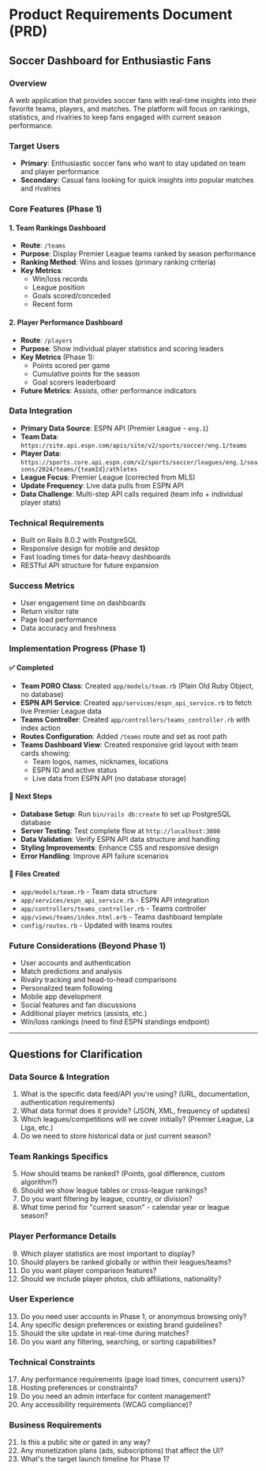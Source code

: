 # Product Requirements Document (PRD)
## Soccer Dashboard for Enthusiastic Fans

### Overview
A web application that provides soccer fans with real-time insights into their favorite teams, players, and matches. The platform will focus on rankings, statistics, and rivalries to keep fans engaged with current season performance.

### Target Users
- **Primary**: Enthusiastic soccer fans who want to stay updated on team and player performance
- **Secondary**: Casual fans looking for quick insights into popular matches and rivalries

### Core Features (Phase 1)

#### 1. Team Rankings Dashboard
- **Route**: `/teams`
- **Purpose**: Display Premier League teams ranked by season performance
- **Ranking Method**: Wins and losses (primary ranking criteria)
- **Key Metrics**: 
  - Win/loss records
  - League position
  - Goals scored/conceded
  - Recent form

#### 2. Player Performance Dashboard  
- **Route**: `/players`
- **Purpose**: Show individual player statistics and scoring leaders
- **Key Metrics** (Phase 1):
  - Points scored per game
  - Cumulative points for the season
  - Goal scorers leaderboard
- **Future Metrics**: Assists, other performance indicators

### Data Integration
- **Primary Data Source**: ESPN API (Premier League - `eng.1`)
- **Team Data**: `https://site.api.espn.com/apis/site/v2/sports/soccer/eng.1/teams`
- **Player Data**: `https://sports.core.api.espn.com/v2/sports/soccer/leagues/eng.1/seasons/2024/teams/{teamId}/athletes`
- **League Focus**: Premier League (corrected from MLS)
- **Update Frequency**: Live data pulls from ESPN API
- **Data Challenge**: Multi-step API calls required (team info + individual player stats)

### Technical Requirements
- Built on Rails 8.0.2 with PostgreSQL
- Responsive design for mobile and desktop
- Fast loading times for data-heavy dashboards
- RESTful API structure for future expansion

### Success Metrics
- User engagement time on dashboards
- Return visitor rate
- Page load performance
- Data accuracy and freshness

### Implementation Progress (Phase 1)

#### ✅ Completed
- **Team PORO Class**: Created `app/models/team.rb` (Plain Old Ruby Object, no database)
- **ESPN API Service**: Created `app/services/espn_api_service.rb` to fetch live Premier League data
- **Teams Controller**: Created `app/controllers/teams_controller.rb` with index action
- **Routes Configuration**: Added `/teams` route and set as root path
- **Teams Dashboard View**: Created responsive grid layout with team cards showing:
  - Team logos, names, nicknames, locations
  - ESPN ID and active status
  - Live data from ESPN API (no database storage)

#### 🔧 Next Steps
- **Database Setup**: Run `bin/rails db:create` to set up PostgreSQL database
- **Server Testing**: Test complete flow at `http://localhost:3000`
- **Data Validation**: Verify ESPN API data structure and handling
- **Styling Improvements**: Enhance CSS and responsive design
- **Error Handling**: Improve API failure scenarios

#### 📁 Files Created
- `app/models/team.rb` - Team data structure
- `app/services/espn_api_service.rb` - ESPN API integration  
- `app/controllers/teams_controller.rb` - Teams controller
- `app/views/teams/index.html.erb` - Teams dashboard template
- `config/routes.rb` - Updated with teams routes

### Future Considerations (Beyond Phase 1)
- User accounts and authentication
- Match predictions and analysis
- Rivalry tracking and head-to-head comparisons
- Personalized team following
- Mobile app development
- Social features and fan discussions
- Additional player metrics (assists, etc.)
- Win/loss rankings (need to find ESPN standings endpoint)

---

## Questions for Clarification

### Data Source & Integration
1. What is the specific data feed/API you're using? (URL, documentation, authentication requirements)
2. What data format does it provide? (JSON, XML, frequency of updates)
3. Which leagues/competitions will we cover initially? (Premier League, La Liga, etc.)
4. Do we need to store historical data or just current season?

### Team Rankings Specifics
5. How should teams be ranked? (Points, goal difference, custom algorithm?)
6. Should we show league tables or cross-league rankings?
7. Do you want filtering by league, country, or division?
8. What time period for "current season" - calendar year or league season?

### Player Performance Details
9. Which player statistics are most important to display?
10. Should players be ranked globally or within their leagues/teams?
11. Do you want player comparison features?
12. Should we include player photos, club affiliations, nationality?

### User Experience
13. Do you need user accounts in Phase 1, or anonymous browsing only?
14. Any specific design preferences or existing brand guidelines?
15. Should the site update in real-time during matches?
16. Do you want any filtering, searching, or sorting capabilities?

### Technical Constraints
17. Any performance requirements (page load times, concurrent users)?
18. Hosting preferences or constraints?
19. Do you need an admin interface for content management?
20. Any accessibility requirements (WCAG compliance)?

### Business Requirements
21. Is this a public site or gated in any way?
22. Any monetization plans (ads, subscriptions) that affect the UI?
23. What's the target launch timeline for Phase 1?